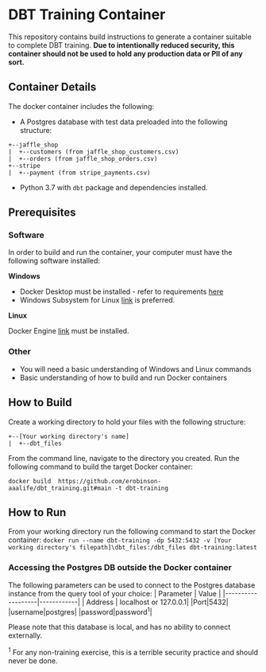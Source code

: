 # DBT Training Container
This repository contains build instructions to generate a container suitable to complete DBT training.  **Due to intentionally reduced security, this container should not be used to hold any production data or PII of any sort.**

## Container Details

The docker container includes the following:

- A Postgres database with test data preloaded into the following structure:
```
+--jaffle_shop
|  +--customers (from jaffle_shop_customers.csv)
|  +--orders (from jaffle_shop_orders.csv)
+--stripe
|  +--payment (from stripe_payments.csv)
```
- Python 3.7 with `dbt` package and dependencies installed.
## Prerequisites
### Software
In order to build and run the container, your computer must have the following software installed:

**Windows**
- Docker Desktop must be installed - refer to requirements [here](https://docs.docker.com/docker-for-windows/install/)
- Windows Subsystem for Linux [link](https://docs.microsoft.com/en-us/windows/wsl/install-win10) is preferred.

**Linux**

Docker Engine [link](https://docs.docker.com/engine/install/) must be installed.
### Other
- You will need a basic understanding of Windows and Linux commands
- Basic understanding of how to build and run Docker containers
## How to Build
Create a working directory to hold your files with the following structure:
```
+--[Your working directory's name]
|  +--dbt_files
```
From the command line, navigate to the directory you created. Run the following command to build the target Docker container:

`docker build  https://github.com/erobinson-aaalife/dbt_training.git#main -t dbt-training`

## How to Run
From your working directory run the following command to start the Docker container:
`docker run --name dbt-training -dp 5432:5432 -v [Your working directory's filepath]\dbt_files:/dbt_files dbt-training:latest`

### Accessing the Postgres DB outside the Docker container
The following parameters can be used to connect to the Postgres database instance from the query tool of your choice:
| Parameter          | Value        |
|-------------------|------------|
| Address          | localhost or 127.0.0.1|
|Port|5432|
|username|postgres|
|password|password<sup>1</sup>|

Please note that this database is local, and has no ability to connect externally.

<sup>1</sup> For any non-training exercise, this is a terrible security practice and should never be done.
